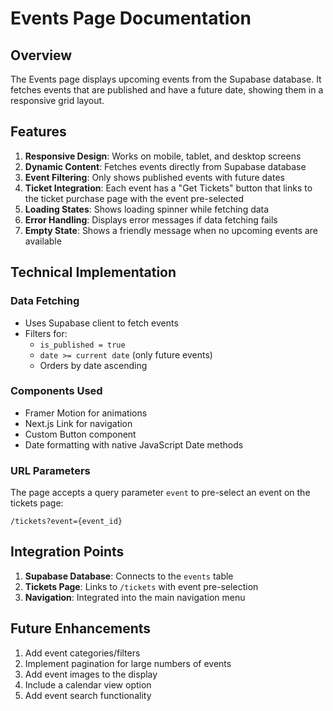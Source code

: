 # Events Page Documentation

## Overview

The Events page displays upcoming events from the Supabase database. It fetches events that are published and have a future date, showing them in a responsive grid layout.

## Features

1. **Responsive Design**: Works on mobile, tablet, and desktop screens
2. **Dynamic Content**: Fetches events directly from Supabase database
3. **Event Filtering**: Only shows published events with future dates
4. **Ticket Integration**: Each event has a "Get Tickets" button that links to the ticket purchase page with the event pre-selected
5. **Loading States**: Shows loading spinner while fetching data
6. **Error Handling**: Displays error messages if data fetching fails
7. **Empty State**: Shows a friendly message when no upcoming events are available

## Technical Implementation

### Data Fetching
- Uses Supabase client to fetch events
- Filters for:
  - `is_published = true`
  - `date >= current date` (only future events)
  - Orders by date ascending

### Components Used
- Framer Motion for animations
- Next.js Link for navigation
- Custom Button component
- Date formatting with native JavaScript Date methods

### URL Parameters
The page accepts a query parameter `event` to pre-select an event on the tickets page:
```
/tickets?event={event_id}
```

## Integration Points

1. **Supabase Database**: Connects to the `events` table
2. **Tickets Page**: Links to `/tickets` with event pre-selection
3. **Navigation**: Integrated into the main navigation menu

## Future Enhancements

1. Add event categories/filters
2. Implement pagination for large numbers of events
3. Add event images to the display
4. Include a calendar view option
5. Add event search functionality